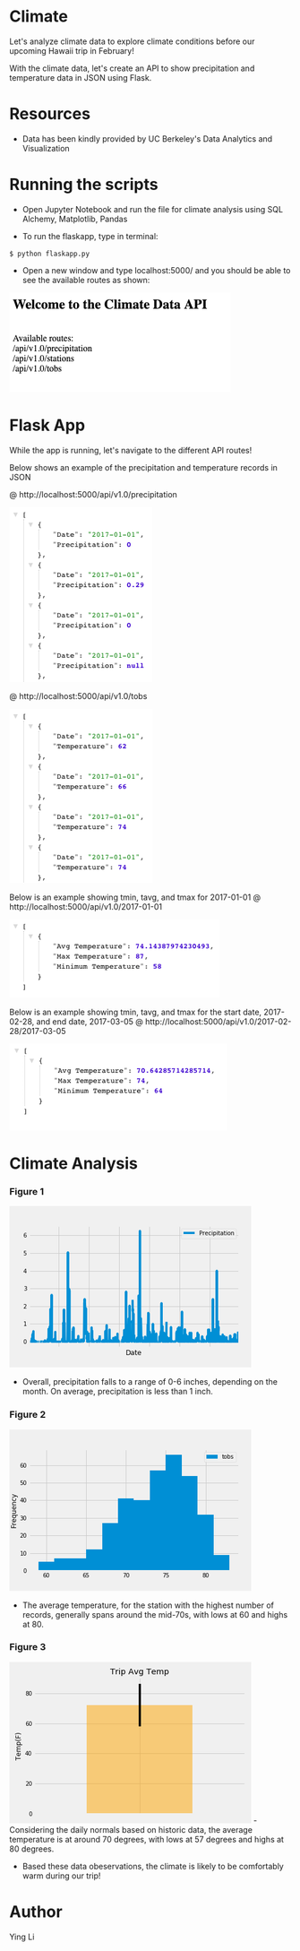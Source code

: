 # Climate 
Let's analyze climate data to explore climate conditions before our upcoming Hawaii trip in February! 

With the climate data, let's create an API to show precipitation and temperature data in JSON using Flask.

# Resources 
- Data has been kindly provided by UC Berkeley's Data Analytics and Visualization

# Running the scripts
- Open Jupyter Notebook and run the file for climate analysis using SQL Alchemy, Matplotlib, Pandas

- To run the flaskapp, type in terminal:
```
$ python flaskapp.py
```

- Open a new window and type localhost:5000/ and you should be able to see the available routes as shown: 
<img src="https://github.com/ying-li-python/climate/blob/master/Images/homepage.png"> 

# Flask App
While the app is running, let's navigate to the different API routes! 

Below shows an example of the precipitation and temperature records in JSON

@ http://localhost:5000/api/v1.0/precipitation  

<img src="https://github.com/ying-li-python/climate/blob/master/Images/precipitation_json.png"> 

@ http://localhost:5000/api/v1.0/tobs

<img src="https://github.com/ying-li-python/climate/blob/master/Images/temp_json.png">

Below is an example showing tmin, tavg, and tmax for 2017-01-01 
@ http://localhost:5000/api/v1.0/2017-01-01

<img src="https://github.com/ying-li-python/climate/blob/master/Images/start_date_json.png">

Below is an example showing tmin, tavg, and tmax for the start date, 2017-02-28, and end date, 2017-03-05
@ http://localhost:5000/api/v1.0/2017-02-28/2017-03-05

<img src="https://github.com/ying-li-python/climate/blob/master/Images/start_end_date_json.png">

# Climate Analysis

### Figure 1 
<img src="https://github.com/ying-li-python/climate/blob/master/Images/precipitation.png">

- Overall, precipitation falls to a range of 0-6 inches, depending on the month. On average, precipitation is less than 1 inch.

### Figure 2
<img src="https://github.com/ying-li-python/climate/blob/master/Images/temperature.png">

- The average temperature, for the station with the highest number of records, generally spans around the mid-70s, with lows at 60 and highs at 80.

### Figure 3
<img src="https://github.com/ying-li-python/climate/blob/master/Images/trip_temperature_average.png">
- Considering the daily normals based on historic data, the average temperature is at around 70 degrees, with lows at 57 degrees and highs at 80 degrees. 

- Based these data obeservations, the climate is likely to be comfortably warm during our trip!

# Author 
Ying Li

